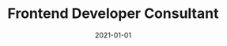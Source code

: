 ---
title: "Frontend Developer Consultant"
company: "SpotProduction"
date: 2021-01-01
text: 'I collaborated with SpotProduction to develop a web application aimed at managing in-store TV spots for their clientele. The application serves as a centralized platform where clients can upload, schedule, and monitor their TV spots across multiple store locations.'
highlights: []
skills: []
__highlights: ['...']
__skills: ['React', 'Zustand', 'Tailwind', 'Radix UI']
image: './files/spotproduction-logo.png'
imageAlt: 'SmartBudget Logo'
---